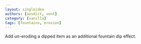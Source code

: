 ```yaml
---
layout: singleidea
authors: [aosdict, vent]
category: [vanilla]
tags: [fountains, erosion]
---
```

Add un-eroding a dipped item as an additional fountain dip effect.
